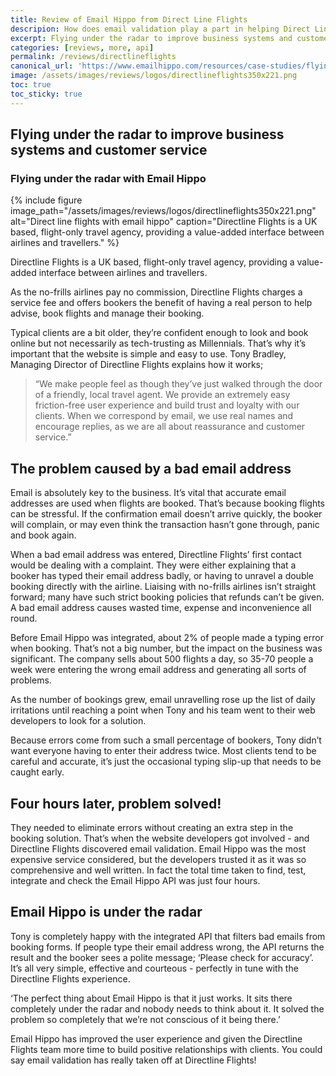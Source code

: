 ```yaml
---
title: Review of Email Hippo from Direct Line Flights
descripion: How does email validation play a part in helping Direct Line Flights cut costs?
excerpt: Flying under the radar to improve business systems and customer service
categories: [reviews, more, api]
permalink: /reviews/directlineflights
canonical_url: 'https://www.emailhippo.com/resources/case-studies/flying-under-the-radar-to-improve-business-systems-and-customer-service/'
image: /assets/images/reviews/logos/directlineflights350x221.png
toc: true
toc_sticky: true
---
```


<div><i class="fas fa-star" style="color:gold"></i><i class="fas fa-star" style="color:gold"></i><i class="fas fa-star" style="color:gold"></i><i class="fas fa-star" style="color:gold"></i><i class="fas fa-star" style="color:gold"></i></div>

## Flying under the radar to improve business systems and customer service

### Flying under the radar with Email Hippo

{% include figure image_path="/assets/images/reviews/logos/directlineflights350x221.png" alt="Direct line flights with email hippo" caption="Directline Flights is a UK based, flight-only travel agency, providing a value-added interface between airlines and travellers." %}

Directline Flights is a UK based, flight-only travel agency, providing a value-added interface between airlines and travellers.

As the no-frills airlines pay no commission, Directline Flights charges a service fee and offers bookers the benefit of having a real person to help advise, book flights and manage their booking.

Typical clients are a bit older, they’re confident enough to look and book online but not necessarily as tech-trusting as Millennials. That’s why it’s important that the website is simple and easy to use. Tony Bradley, Managing Director of Directline Flights explains how it works;

> “We make people feel as though they’ve just walked through the door of a friendly, local travel agent. We provide an extremely easy friction-free user experience and build trust and loyalty with our clients. When we correspond by email, we use real names and encourage replies, as we are all about reassurance and customer service.”

## The problem caused by a bad email address
Email is absolutely key to the business. It’s vital that accurate email addresses are used when flights are booked. That’s because booking flights can be stressful. If the confirmation email doesn’t arrive quickly, the booker will complain, or may even think the transaction hasn’t gone through, panic and book again.

When a bad email address was entered, Directline Flights’ first contact would be dealing with a complaint. They were either explaining that a booker has typed their email address badly, or having to unravel a double booking directly with the airline. Liaising with no-frills airlines isn’t straight forward; many have such strict booking policies that refunds can’t be given. A bad email address causes wasted time, expense and inconvenience all round.

Before Email Hippo was integrated, about 2% of people made a typing error when booking. That’s not a big number, but the impact on the business was significant. The company sells about 500 flights a day, so 35-70 people a week were entering the wrong email address and generating all sorts of problems.

As the number of bookings grew, email unravelling rose up the list of daily irritations until reaching a point when Tony and his team went to their web developers to look for a solution.

Because errors come from such a small percentage of bookers, Tony didn’t want everyone having to enter their address twice. Most clients tend to be careful and accurate, it’s just the occasional typing slip-up that needs to be caught early.

## Four hours later, problem solved!
They needed to eliminate errors without creating an extra step in the booking solution. That’s when the website developers got involved - and Directline Flights discovered email validation. Email Hippo was the most expensive service considered, but the developers trusted it as it was so comprehensive and well written. In fact the total time taken to find, test, integrate and check the Email Hippo API was just four hours.

## Email Hippo is under the radar
Tony is completely happy with the integrated API that filters bad emails from booking forms. If people type their email address wrong, the API returns the result and the booker sees a polite message; ‘Please check for accuracy’. It’s all very simple, effective and courteous - perfectly in tune with the Directline Flights experience.

‘The perfect thing about Email Hippo is that it just works. It sits there completely under the radar and nobody needs to think about it. It solved the problem so completely that we’re not conscious of it being there.’

Email Hippo has improved the user experience and given the Directline Flights team more time to build positive relationships with clients. You could say email validation has really taken off at Directline Flights!